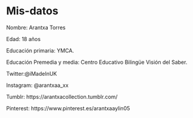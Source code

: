 # Mis-datos
<p> Nombre: Arantxa Torres </p>

<p>Edad: 18 años</p>

<p>Educación primaria: YMCA.</p>

<p>Educación Premedia y media: Centro Educativo Bilingüe Visión del Saber.</p>

<p>Twitter:@iMadeInUK</p>

<p>Instagram: @arantxaa_xx</p>

<p>Tumblr: https://arantxacollection.tumblr.com/</p>

<p>Pinterest: https://www.pinterest.es/arantxaaylin05</p>
